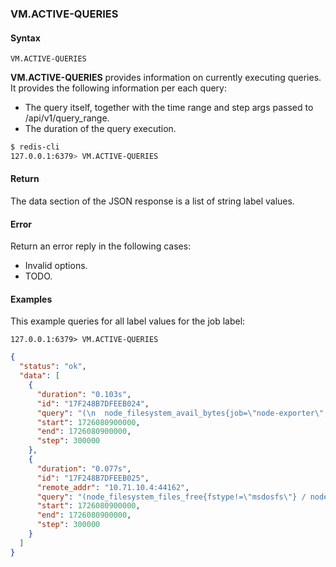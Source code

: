 ### VM.ACTIVE-QUERIES

#### Syntax

```
VM.ACTIVE-QUERIES
```

**VM.ACTIVE-QUERIES** provides information on currently executing queries. It provides the following information per each query:

* The query itself, together with the time range and step args passed to /api/v1/query_range.
* The duration of the query execution.

```sh
$ redis-cli
127.0.0.1:6379> VM.ACTIVE-QUERIES
```

#### Return

The data section of the JSON response is a list of string label values.

#### Error

Return an error reply in the following cases:

- Invalid options.
- TODO.

#### Examples

This example queries for all label values for the job label:
```
127.0.0.1:6379> VM.ACTIVE-QUERIES
```
```json
{
  "status": "ok",
  "data": [
    {
      "duration": "0.103s",
      "id": "17F248B7DFEEB024",
      "query": "(\n  node_filesystem_avail_bytes{job=\"node-exporter\",fstype!=\"\"} / node_filesystem_size_bytes{job=\"node-exporter\",fstype!=\"\"} * 100 < 3\nand\n  node_filesystem_readonly{job=\"node-exporter\",fstype!=\"\"} == 0\n)",
      "start": 1726080900000,
      "end": 1726080900000,
      "step": 300000
    },
    {
      "duration": "0.077s",
      "id": "17F248B7DFEEB025",
      "remote_addr": "10.71.10.4:44162",
      "query": "(node_filesystem_files_free{fstype!=\"msdosfs\"} / node_filesystem_files{fstype!=\"msdosfs\"} * 100 < 10 and predict_linear(node_filesystem_files_free{fstype!=\"msdosfs\"}[1h], 24 * 3600) < 0 and ON (instance, device, mountpoint) node_filesystem_readonly{fstype!=\"msdosfs\"} == 0) * on(instance) group_left (nodename) node_uname_info{nodename=~\".+\"}",
      "start": 1726080900000,
      "end": 1726080900000,
      "step": 300000
    }
  ]
}
```